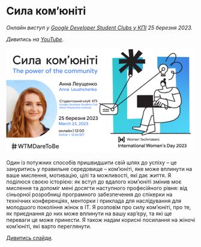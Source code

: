 # Сила комʼюніті

*Онлайн виступ у [Google Developer Student Clubs у КПІ](https://gdsc.community.dev/events/details/developer-student-clubs-national-technical-university-of-ukraine-kyiv-polytechnic-institute-natsionalnii-tekhnichnii-universitet-ukrayini-kiyivskii-politekhnichnii-institut-presents-the-power-of-the-communitypage-to-stage/) 25 березня 2023.*

*Дивитись на [YouTube]().*

![](images/cover_image.png)

Один із потужних способів пришвидшити свій шлях до успіху – це зануритись у правильне середовище – комʼюніті, яке може вплинути на ваше мислення, мотивацію, цілі та можливості, які дає життя. Я поділюся своєю історією: як вступ до вдалого комʼюніті змінив моє мислення та допоміг мені досягти наступного професійного рівня: від сіньорної розробниці програмного забезпечення до спікерки на технічних конференціях, менторки і приклада для наслідування для молодшого покоління жінок в IT. Я розповім про силу комʼюніті, про те, як приєднання до них може вплинути на вашу кар’єру, та які ще переваги це може принести. Я також надам корисні посилання на жіночі комʼюніті, які варто переглянути.

[Дивитись слайди](WTM%20IWD%202023%20The%20power%20of%20the%20community%20by%20Anna%20Leushchenko.pdf).